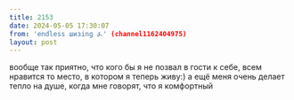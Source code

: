 ```yaml
---
title: 2153
date: 2024-05-05 17:30:07
from: 'endless шизing ⍼' (channel1162404975)
layout: post
---
```


вообще так приятно, что кого бы я не позвал в гости к себе, всем нравится то место, в котором я теперь живу:)
а ещё меня очень делает тепло на душе, когда мне говорят, что я комфортный

